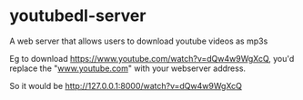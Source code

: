 # youtubedl-server

A web server that allows users to download youtube videos as mp3s

Eg to download https://www.youtube.com/watch?v=dQw4w9WgXcQ, you'd replace the "www.youtube.com" with your webserver address.

So it would be http://127.0.0.1:8000/watch?v=dQw4w9WgXcQ
